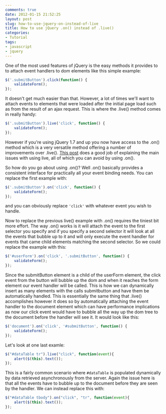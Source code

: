 ```yaml
---
comments: true
date: 2012-01-15 21:52:25
layout: post
slug: how-to-use-jquery-on-instead-of-live
title: How to use jQuery .on() instead of .live()
categories:
- Tutorial
tags:
- javascript
- jquery
---
```


One of the most used features of jQuery is the easy methods it provides to to attach event handlers to dom elements like this simple example:

``` javascript
$('.submitButton').click(function() {
    validateForm();
});
```

It doesn't get much easier than that. However, a lot of times we'll want to attach events to elements that were loaded after the initial page load such as from the result of an ajax request. This is where the .live() method comes in really handy:
``` javascript
$('.submitButton').live('click', function() {
    validateForm();
});
```
However if you're using jQuery 1.7 and up you now have access to the .on() method which is a very versatile method offering a number of improvements over .live(). [This post](http://bitovi.com/blog/2011/04/why-you-should-never-use-jquery-live.html) does a good job of explaining the main issues with using live, all of which you can avoid by using .on().

So how do you go about using .on()? Well .on() basically provides a consistent interface for practically all your event binding needs. You can replace the first example with:
``` javascript
$('.submitButton').on('click', function() {
    validateForm();
});
```
and you can obviously replace `'click'` with whatever event you wish to handle.

Now to replace the previous live() example with .on() requires the tiniest bit more effort. The way .on() works is it will attach the event to the first selector you specify and if you specify a second selector it will look at all the events that bubble up to it and will only execute the event handler for events that came child elements matching the second selector. So we could replace the example with this:
``` javascript
$('#userForm').on('click', '.submitButton', function() {
    validateForm();
});
```
Since the submitButton element is a child of the userForm element, the click event from the button will bubble up the dom and when it reaches the form element our event handler will be called. This is how we can dynamically insert as many elements with the calls submitbutton and have them be automatically handled. This is essentially the same thing that .live() accomplishes however it does so by automatically attaching the event handler to the document element which can have performance implications as now our click event would have to bubble all the way up the dom tree to the document before the handler will see it. It would look like this:
``` javascript
$('document').on('click', '#submitButton', function() {
    validateForm();
});
```
Let's look at one last examle:
``` javascript
$("#dataTable tr").live("click", function(event){
    alert($(this).text());
});
```
This is a fairly common scenario where `#dataTable` is populated dynamically by data retrieved asynchronously from the server. Again the issue here is that all the events have to bubble up to the document before they are seen by the handler. We can instead replace this with:
``` javascript
$("#dataTable tbody").on("click", "tr", function(event){
    alert($(this).text());
});
```
